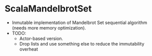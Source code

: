 ScalaMandelbrotSet
==================
- Inmutable implementation of Mandelbrot Set sequential algorithm (needs more memory optimization).
- TODO:
  * Actor-based version.
  * Drop lists and use something else to reduce the immutability overheat
